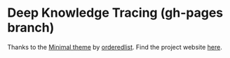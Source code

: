 # Deep Knowledge Tracing (gh-pages branch)

Thanks to the [Minimal theme](https://github.com/pages-themes/minimal) by [orderedlist](https://github.com/orderedlist). Find the project website [here](https://aroraakshit.github.io/deep_knowledge_tracing/).